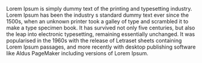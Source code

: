 Lorem Ipsum is simply dummy text of the printing and typesetting industry. Lorem Ipsum has been the industry
s standard dummy text ever since the 1500s, when an unknown printer took a galley of type and scrambled it to
make a type specimen book. It has survived not only five centuries, but also the leap into electronic
typesetting, remaining essentially unchanged. It was popularised in the 1960s with the release of Letraset
sheets containing Lorem Ipsum passages, and more recently with desktop publishing software like Aldus
PageMaker including versions of Lorem Ipsum.